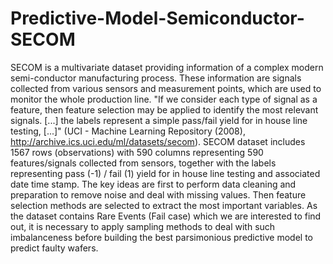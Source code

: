 # Predictive-Model-Semiconductor-SECOM
SECOM is a multivariate dataset providing information of a complex modern semi-conductor manufacturing process. These information are signals collected from various sensors and measurement points, which are used to monitor the whole production line. "If we consider each type of signal as a feature, then feature selection may be applied to identify the most relevant signals. [...] the labels represent a simple pass/fail yield for in house line testing, [...]" (UCI - Machine Learning Repository (2008), http://archive.ics.uci.edu/ml/datasets/secom).
SECOM dataset includes 1567 rows (observations) with 590 columns representing 590 features/signals collected from sensors, together with the labels representing pass (-1) / fail (1) yield for in house line testing and associated date time stamp.
The key ideas are first to perform data cleaning and preparation to remove noise and deal with missing values. Then feature selection methods are selected to extract the most important variables. As the dataset contains Rare Events (Fail case) which we are interested to find out, it is necessary to apply sampling methods to deal with such imbalanceness before building the best parsimonious predictive model to predict faulty wafers.
